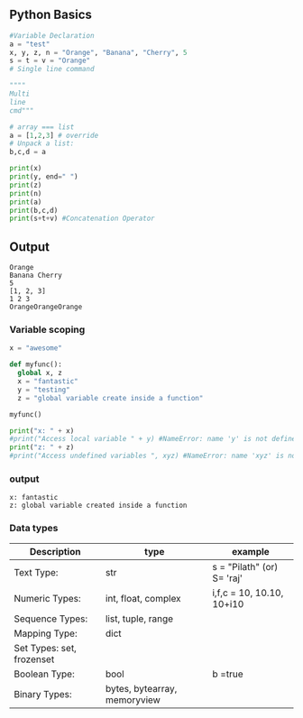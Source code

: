 ## Python Basics
```python 
#Variable Declaration
a = "test"
x, y, z, n = "Orange", "Banana", "Cherry", 5
s = t = v = "Orange"
# Single line command

""""
Multi
line 
cmd"""

# array === list
a = [1,2,3] # override
# Unpack a list:
b,c,d = a

print(x)
print(y, end=" ")
print(z)
print(n)
print(a)
print(b,c,d)
print(s+t+v) #Concatenation Operator
```
## Output
```
Orange
Banana Cherry
5
[1, 2, 3]
1 2 3
OrangeOrangeOrange
```
### Variable scoping
```python
x = "awesome"

def myfunc():
  global x, z
  x = "fantastic"
  y = "testing"
  z = "global variable create inside a function"

myfunc()

print("x: " + x)
#print("Access local variable " + y) #NameError: name 'y' is not defined
print("z: " + z)
#print("Access undefined variables ", xyz) #NameError: name 'xyz' is not defined

```
### output
```
x: fantastic
z: global variable created inside a function
```
### Data types
|Description| type| example|
|-----------|-----|--------|
|Text Type:|	str| s = "Pilath"  (or) S= 'raj'|
|Numeric Types:|	int, float, complex | i,f,c = 10, 10.10, 10+i10|
|Sequence Types:|	list, tuple, range|
|Mapping Type:|	dict|
|Set Types:	set, frozenset|
|Boolean Type:|	bool| b =true|
|Binary Types:|	bytes, bytearray, memoryview|


